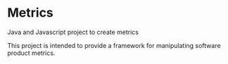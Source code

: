 # Metrics
Java and Javascript project to create metrics

This project is intended to provide a framework for manipulating software product metrics. 
